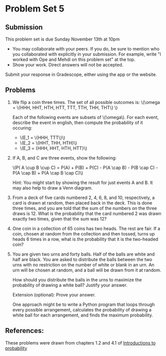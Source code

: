 # Problem Set 5

## Submission

This problem set is due Sunday November 13th at 10pm

- You may collaborate with your peers. If you do, be sure to mention who you 
  collaborated with explicitly in your submission. For example, write "I worked
  with Ope and Mehdi on this problem set" at the top.
- Show your work. Direct answers will not be accepted.

Submit your response in Gradescope, either using the app or the website.

## Problems


1. We flip a coin three times. The set of all possible outcomes is:
\\(\omega = \\{HHH, HHT, HTH, HTT, TTT, TTH, THH, THT\\} \\)

    Each of the following events are subsets of \\(\omega\\). For each event, 
    describe the event in english, then compute the probability of it occuring:

    - \\(E_1 = \\{HHH, TTT\\}\\)
    - \\(E_2 = \\{HHT, THH, HTH\}\\)
    - \\(E_3 = \{HHH, HHT, HTH, HTT\}\\)

2. If A, B, and C are three events, show the following: 

    \\(P( A \cup B \cup C) = P(A) + P(B) + P(C) - P(A \cap B) - P(B \cap C) - P(A \cap B) + P(A \cap B \cap C)\\)

   Hint: You might start by showing the result for just events A and B. It may 
   also help to draw a Venn diagram. 

3. From a deck of five cards numbered 2, 4, 6, 8, and 10, respectively, a card is drawn at random, then placed back in the deck. This is done three times, and you are told that the sum of the numbers on the three draws is 12. What is the probability that the card numbered 2 was drawn exactly two times, given that the sum was 12?

4. One coin in a collection of 65 coins has two heads. The rest are fair. If a coin, chosen at random from the collection and then tossed, turns up heads 6 times in a row, what is the probability that it is the two-headed coin? 

5. You are given two urns and forty balls. Half of the balls are white and half 
  are black. You are asked to distribute the balls between the two urns with no 
  restriction on the number of white or blank in an urn. An urn will be chosen 
  at random, and a ball will be drawn from it at random. 

    How should you distribute the balls in the urns to maximize the probability 
    of drawing a white ball? Justify your answer.

    Extension (optional): Prove your answer. 

    One approach might be to write a Python program that loops through every 
    possible arrangement, calculates the probability of drawing a white ball 
    for each arrangement, and finds the maximum probability.

## References: 

These problems were drawn from chapters 1.2 and 4.1 of [Introductions to probability](https://open.umn.edu/opentextbooks/textbooks/21)
